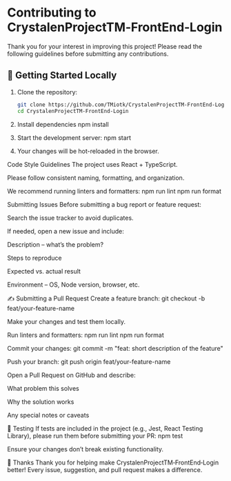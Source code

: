 # Contributing to CrystalenProjectTM‑FrontEnd‑Login

Thank you for your interest in improving this project! Please read the following guidelines before submitting any contributions.

## 🏁 Getting Started Locally

1. Clone the repository:

   ```bash
   git clone https://github.com/TMiotk/CrystalenProjectTM-FrontEnd-Login.git
   cd CrystalenProjectTM-FrontEnd-Login

   ```

2. Install dependencies
   npm install
3. Start the development server:
   npm start
4. Your changes will be hot-reloaded in the browser.

Code Style Guidelines
The project uses React + TypeScript.

Please follow consistent naming, formatting, and organization.

We recommend running linters and formatters:
npm run lint
npm run format

Submitting Issues
Before submitting a bug report or feature request:

Search the issue tracker to avoid duplicates.

If needed, open a new issue and include:

Description – what’s the problem?

Steps to reproduce

Expected vs. actual result

Environment – OS, Node version, browser, etc.

✍️ Submitting a Pull Request
Create a feature branch:
git checkout -b feat/your-feature-name

Make your changes and test them locally.

Run linters and formatters:
npm run lint
npm run format

Commit your changes:
git commit -m "feat: short description of the feature"

Push your branch:
git push origin feat/your-feature-name

Open a Pull Request on GitHub and describe:

What problem this solves

Why the solution works

Any special notes or caveats

🧪 Testing
If tests are included in the project (e.g., Jest, React Testing Library), please run them before submitting your PR:
npm test

Ensure your changes don’t break existing functionality.

🙌 Thanks
Thank you for helping make CrystalenProjectTM‑FrontEnd‑Login better!
Every issue, suggestion, and pull request makes a difference.

